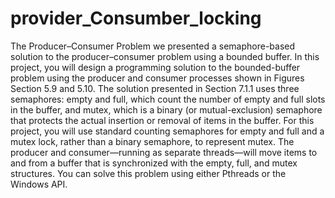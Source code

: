 # provider_Consumber_locking
 
The Producer–Consumer Problem
we presented a semaphore-based solution to the producer–consumer problem using a bounded buffer. In this project, you will design a programming solution to the bounded-buffer problem using the producer and consumer processes shown in Figures Section 5.9 and 5.10. The solution presented in Section 7.1.1 uses three semaphores: empty and full, which count the number of empty and full slots in the buffer, and mutex, which is a binary (or mutual-exclusion) semaphore that protects the actual insertion or removal of items in the buffer. For this project, you will use standard counting semaphores for empty and full and a mutex lock, rather than a binary semaphore, to represent mutex. The producer and consumer—running as separate threads—will move items to and from a buffer that is synchronized with the empty, full, and mutex structures. You can solve this problem using either Pthreads or the Windows API.
